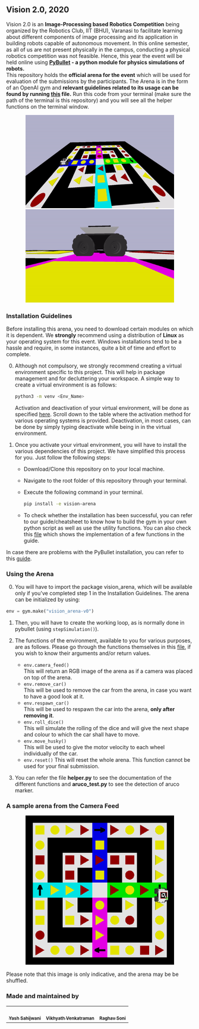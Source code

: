 ## Vision 2.0, 2020

Vision 2.0 is an **Image-Processing based Robotics Competition** being organized by the Robotics Club, IIT (BHU), Varanasi to facilitate learning about different components of image processing and its application in building robots capable of autonomous movement.
In this online semester, as all of us are not present physically in the campus, conducting a physical robotics competition was not feasible. Hence, this year the event will be held online using **[PyBullet](https://pybullet.org/) - a python module for physics simulations of robots.**  
This repository holds the **official arena for the event** which will be used for evaluation of the submissions by the participants. The Arena is in the form of an OpenAI gym and **relevant guidelines related to its usage can be found by running [this](https://github.com/Robotics-Club-IIT-BHU/Vision-2.0-2020-Arena/blob/main/helper.py) file.** Run this code from your terminal (make sure the path of the terminal is this repository) and you will see all the helper functions on the terminal window.
<p align="center">
 <img  width="400" height="250" src="https://github.com/Robotics-Club-IIT-BHU/Vision-2.0-2020-Arena/blob/main/media/arena.gif">
 <img  width="400" height="250" src="https://github.com/Robotics-Club-IIT-BHU/Vision-2.0-2020-Arena/blob/main/media/husky.gif"><br>
</p>


### Installation Guidelines

Before installing this arena, you need to download certain modules on which it is dependent. We **strongly** recommend using a distribution of **Linux** as your operating system for this event. Windows installations tend to be a hassle and require, in some instances, quite a bit of time and effort to complete.

0. Although not compulsory, we strongly recommend creating a virtual environment specific to this project. This will help in package management and for decluttering your workspace. A simple way to create a virtual environment is as follows:

   ~~~bash
   python3 -m venv <Env_Name>
   ~~~

   Activation and deactivation of your virtual environment, will be done as specified [here](https://docs.python.org/3/library/venv.html). Scroll down to the table where the activation method for various operating systems is provided. Deactivation, in most cases, can be done by simply typing deactivate while being in in the virtual environment.

1. Once you activate your virtual environment, you will have to install the various dependencies of this project. We have simplified this process for you. Just follow the following steps:
   * Download/Clone this repository on to your local machine.
   * Navigate to the root folder of this repository through your terminal.
   * Execute the following command in your terminal.

      ~~~bash
      pip install -e vision-arena
      ~~~

   * To check whether the installation has been successful, you can refer to our guide/cheatsheet to know how to build the gym in your own python script as well as use the utility functions. You can also check this [file](https://github.com/Robotics-Club-IIT-BHU/Vision-2.0-2020-Arena/blob/main/Arena_Test.py) which shows the implementation of a few functions in the guide.

In case there are problems with the PyBullet installation, you can refer to this [guide](https://github.com/Robotics-Club-IIT-BHU/Robo-Summer-Camp-20/blob/master/Part1/Subpart%201/README.md).

### Using the Arena  

0. You will have to import the package vision_arena, which will be available only if you've completed step 1 in the Installation Guidelines. The arena can be initialized by using:

~~~python
env = gym.make("vision_arena-v0")
~~~

1. Then, you will have to create the working loop, as is normally done in pybullet (using `stepSimulation()`).

2. The functions of the environment, available to you for various purposes, are as follows. Please go through the functions themselves in this [file](https://github.com/Robotics-Club-IIT-BHU/Vision-2.0-2020-Arena/blob/main/vision-arena/vision_arena/envs/vision2arena.py), if you wish to know their arguments and/or return values.
   * `env.camera_feed()`  
      This will return an RGB image of the arena as if a camera was placed on top of the arena.
   * `env.remove_car()`  
      This will be used to remove the car from the arena, in case you want to have a good look at it.
   * `env.respawn_car()`  
      This will be used to respawn the car into the arena, **only after removing it**.
   * `env.roll_dice()`  
      This will simulate the rolling of the dice and will give the next shape and colour to which the car shall have to move.
   * `env.move_husky()`  
      This will be used to give the motor velocity to each wheel individually of the car.
   * `env.reset()`
      This will reset the whole arena. This function cannot be used for your final submission.  
  
 3. You can refer the file **helper.py** to see the documentation of the different functions and **aruco_test.py** to see the detection of aruco marker.
      
### A sample arena from the Camera Feed
<p align="center">
 <img  width="400" height="400" src="https://github.com/Robotics-Club-IIT-BHU/Vision-2.0-2020-Arena/blob/main/media/aruco_detected.png"><br>
</p>

Please note that this image is only indicative, and the arena may be be shuffled.

### Made and maintained by

<table>
   <td align="center">
      <a href="https://github.com/Terabyte17">
         <img src="https://avatars1.githubusercontent.com/u/60649571?s=400&u=e8e56b7d722ad82052f836ca929c79216144e425&v=4" width="100px;" alt=""/>
         <br />
         <sub>
            <b>Yash Sahijwani</b>
         </sub>
      </a>
      <br />
   </td>
   <td align="center">
      <a href="https://github.com/Vikhyath08">
         <img src="https://avatars2.githubusercontent.com/u/55887656?s=460&v=4" width="100px;" alt=""/>
         <br />
         <sub>
            <b>Vikhyath Venkatraman</b>
         </sub>
      </a>
      <br />
   </td>
   <td align="center">
      <a href="https://github.com/Raghav-Soni">
         <img src="https://avatars3.githubusercontent.com/u/60649723?s=460&v=4" width="100px;" alt=""/>
         <br />
         <sub>
            <b>Raghav Soni</b>
         </sub>
      </a>
      <br />
   </td>
</table>

